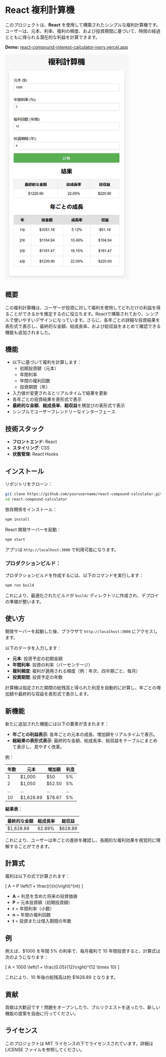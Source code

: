 # React 複利計算機

このプロジェクトは、**React** を使用して構築されたシンプルな複利計算機です。ユーザーは、元本、利率、複利の頻度、および投資期間に基づいて、時間の経過とともに得られる潜在的な利益を計算できます。

**Demo:** <a href="https://react-compound-interest-calculator-ivory.vercel.app/">react-compound-interest-calculator-ivory.vercel.app</a>

<img src="./public/sc.png" width="400"/>

## 概要

この複利計算機は、ユーザーが投資に対して複利を使用してどれだけの利益を得ることができるかを推定するのに役立ちます。Reactで構築されており、シンプルで使いやすいデザインになっています。さらに、各年ごとの詳細な投資結果を表形式で表示し、最終的な金額、総成長率、および総収益をまとめて確認できる機能も追加されました。

## 機能

- 以下に基づいて複利を計算します：
  - 初期投資額（元本）
  - 年間利率
  - 年間の複利回数
  - 投資期間（年）
- 入力値が変更されるとリアルタイムで結果を更新
- 各年ごとの投資結果を表形式で表示
- **最終的な金額**、**総成長率**、**総収益**を横並びの表形式で表示
- シンプルでユーザーフレンドリーなインターフェース

## 技術スタック

- **フロントエンド**: React
- **スタイリング**: CSS
- **状態管理**: React Hooks

## インストール

リポジトリをクローン：

```bash
git clone https://github.com/yourusername/react-compound-calculator.git
cd react-compound-calculator
```

依存関係をインストール：

```bash
npm install
```

React 開発サーバーを起動：

```bash
npm start
```

アプリは `http://localhost:3000` で利用可能になります。

### プロダクションビルド：

プロダクションビルドを作成するには、以下のコマンドを実行します：

```bash
npm run build
```

これにより、最適化されたビルドが `build/` ディレクトリに作成され、デプロイの準備が整います。

## 使い方

開発サーバーを起動した後、ブラウザで `http://localhost:3000` にアクセスします。

以下のデータを入力します：
- **元本**: 投資予定の初期金額
- **年間利率**: 投資の利率（パーセンテージ）
- **複利頻度**: 複利が適用される頻度（例：年次、四半期ごと、毎月）
- **投資期間**: 投資予定の年数

計算機は指定された期間の総残高と得られた利息を自動的に計算し、年ごとの増加額や最終的な収益を表形式で表示します。

## 新機能

新たに追加された機能には以下の要素が含まれます：
- **年ごとの利益表示**: 各年ごとの元本の成長、増加額をリアルタイムで表示。
- **総結果の表形式表示**: 最終的な金額、総成長率、総収益をテーブルにまとめて表示し、見やすく改善。
  
例：

| 年数 | 元本 | 増加額 | 利息 |
| --- | --- | --- | --- |
| 1 | $1,000 | $50 | 5% |
| 2 | $1,050 | $52.50 | 5% |
| ... | ... | ... | ... |
| 10 | $1,628.89 | $78.67 | 5% |

**結果表**：

| 最終的な金額 | 総成長率 | 総収益 |
| --- | --- | --- |
| $1,628.89 | 62.89% | $628.89 |

これにより、ユーザーは年ごとの進捗を確認し、長期的な複利効果を視覚的に理解することができます。

## 計算式

複利は以下の式で計算されます：

\[ A = P \left(1 + \frac{r}{n}\right)^{nt} \]

- **A** = 利息を含めた将来の投資価値
- **P** = 元本投資額（初期投資額）
- **r** = 年間利率（小数）
- **n** = 年間の複利回数
- **t** = 投資または借入期間の年数

## 例

例えば、$1000 を年間 5% の利率で、毎月複利で 10 年間投資すると、計算式は次のようになります：

\[ A = 1000 \left(1 + \frac{0.05}{12}\right)^{12 \times 10} \]

これにより、10 年後の総残高は約 $1628.89 となります。

## 貢献

貢献は大歓迎です！問題をオープンしたり、プルリクエストを送ったり、新しい機能の提案を自由に行ってください。

## ライセンス

このプロジェクトは MIT ライセンスの下でライセンスされています。詳細は LICENSE ファイルを参照してください。